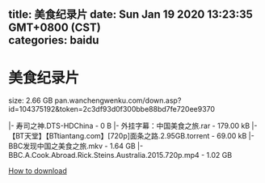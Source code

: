 
title: 美食纪录片
date: Sun Jan 19 2020 13:23:35 GMT+0800 (CST)    
categories: baidu
---

# 美食纪录片
size: 2.66 GB
 pan.wanchengwenku.com/down.asp?id=104375192&token=2c3df93d0f300bbe88bd7fe720ee9370
 
|- 寿司之神.DTS-HDChina - 0 B
|- 外挂字幕：中国美食之旅.rar - 179.00 kB
|- 【BT天堂】【BTtiantang.com】[720p]面条之路.2.95GB.torrent - 69.00 kB
|- BBC发现中国之美食之旅.mkv - 1.64 GB
|- BBC.A.Cook.Abroad.Rick.Steins.Australia.2015.720p.mp4 - 1.02 GB

[How to download](https://bpcam.bemobtrk.com/go/2ceec3aa-1ca2-46d6-b9ff-aaa5c184517c?jno=256)